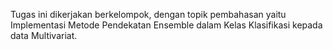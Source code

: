 Tugas ini dikerjakan berkelompok, dengan topik pembahasan yaitu Implementasi Metode Pendekatan Ensemble dalam Kelas Klasifikasi kepada data Multivariat.
